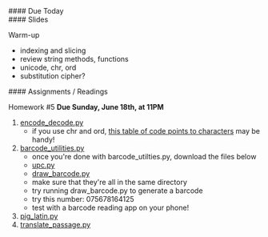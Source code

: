 <article class="due" markdown="block">
#### Due Today


</article>

<article class="slides" markdown="block">
#### Slides

Warm-up

* indexing and slicing
* review string methods, functions
* unicode, chr, ord
* substitution cipher?

</article>

<article class="assignments" markdown="block">
#### Assignments / Readings		



Homework #5 __Due Sunday, June 18th, at 11PM__ 

1. [encode_decode.py](homework/hw06/encode_decode.py)
    * if you use chr and ord, [this table of code points to characters](http://www.utf8-chartable.de/unicode-utf8-table.pl?utf8=dec) may be handy!
2. [barcode_utilities.py](homework/hw06/barcode_utilities.py)
    * once you're done with barcode_utilties.py, download the files below
    * [upc.py](homework/hw06/upc.py)
    * [draw_barcode.py](homework/hw06/draw_barcode.py)
    * make sure that they're all in the same directory
    * try running draw_barcode.py to generate a barcode
    * try this number: 075678164125
    * test with a barcode reading app on your phone!
3. [pig_latin.py](homework/hw06/pig_latin.py)
4. [translate_passage.py](homework/hw06/translate_passage.py)


</article>

